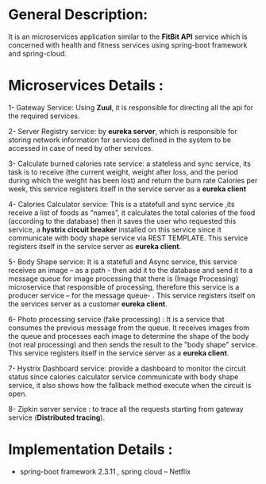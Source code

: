# General Description: 
It is an microservices application similar to the **FitBit API** service which is concerned with health and fitness services using spring-boot framework and spring-cloud.

# Microservices Details : 

1- Gateway Service: Using **Zuul**, it is responsible for directing all the api for the required services.

2- Server Registry service: by **eureka server**, which is responsible for storing network information
   for services defined in the system to be accessed in case of need by other services.

3- Calculate burned calories rate service: a stateless and sync service, its task is to receive (the current weight, weight after loss, and the period during which the weight has been lost) and return the burn rate Calories per week, this service registers itself in the service server as a **eureka client**

4- Calories Calculator service: This is a statefull and sync service ,its receive a list of foods as “names”, it calculates the total calories of the food (according to the database) then it saves the user who requested this service, a **hystrix circuit breaker** installed on this  service since it communicate with body shape service via REST TEMPLATE.
   This service registers itself in the service server as **eureka client**.

5- Body Shape service: It is a statefull and Async service, this service receives an image – as a path - then add it to the database and send it to a message queue for image     processing that there is (Image Processing) microservice that responsible of processing, therefore this service is a producer service – for the message queue- .
 This service registers itself on the services server as a customer **eureka client**.

6- Photo processing service (fake processing) : It is a service that consumes the previous message from the queue. 
   It receives images from the queue and processes each image to determine the shape of the body (not real processing) and then sends the result to the "body shape" service.
   This service registers itself in the service server as a **eureka client**.

7- Hystrix Dashboard service: provide a dashboard to monitor the circuit status since calories calculator service communicate with body shape service, it also shows how the fallback method execute when the circuit is open.

8- Zipkin server service : to trace all the requests starting from gateway service (**Distributed tracing**).

# Implementation Details : 

- spring-boot framework 2.3.11 , spring cloud – Netflix 
